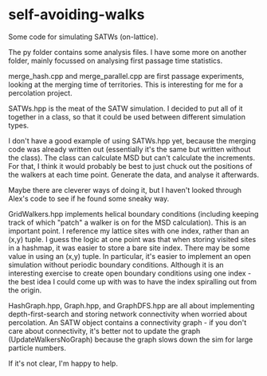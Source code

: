 # self-avoiding-walks
Some code for simulating SATWs (on-lattice).

The py folder contains some analysis files. I have some more on another folder, mainly focussed on analysing first passage time statistics.

merge_hash.cpp and merge_parallel.cpp are first passage experiments, looking at the merging time of territories. This is interesting for me for a percolation project.

SATWs.hpp is the meat of the SATW simulation. I decided to put all of it together in a class, so that it could be used between different simulation types.

I don't have a good example of using SATWs.hpp yet, because the merging code was already written out (essentially it's the same but written without the class).
The class can calculate MSD but can't calculate the increments. For that, I think it would probably be best to just chuck out the positions of the walkers at each time point.
Generate the data, and analyse it afterwards.

Maybe there are cleverer ways of doing it, but I haven't looked through Alex's code to see if he found some sneaky way.

GridWalkers.hpp implements helical boundary conditions (including keeping track of which "patch" a walker is on for the MSD calculation). This is an important point. I reference my lattice sites with one index, rather than an (x,y) tuple.
I guess the logic at one point was that when storing visited sites in a hashmap, it was easier to store a bare site index.
There may be some value in using an (x,y) tuple. In particular, it's easier to implement an open simulation without periodic boundary conditions.
Although it is an interesting exercise to create open boundary conditions using one index - the best idea I could come up with was to have the index spiralling out from the origin.

HashGraph.hpp, Graph.hpp, and GraphDFS.hpp are all about implementing depth-first-search and storing network connectivity when worried about percolation.
An SATW object contains a connectivity graph - if you don't care about connectivity, it's better not to update the graph (UpdateWalkersNoGraph) because the graph slows down the sim for large particle numbers.

If it's not clear, I'm happy to help.
